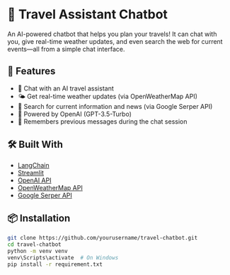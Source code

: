 # 🧳 Travel Assistant Chatbot

An AI-powered chatbot that helps you plan your travels! It can chat with you, give real-time weather updates, and even search the web for current events—all from a simple chat interface.

## 🚀 Features

- 💬 Chat with an AI travel assistant
- 🌤️ Get real-time weather updates (via OpenWeatherMap API)
- 🔎 Search for current information and news (via Google Serper API)
- 🤖 Powered by OpenAI (GPT-3.5-Turbo)
- 🧠 Remembers previous messages during the chat session

## 🛠️ Built With

- [LangChain](https://www.langchain.com/)
- [Streamlit](https://streamlit.io/)
- [OpenAI API](https://platform.openai.com/)
- [OpenWeatherMap API](https://openweathermap.org/api)
- [Google Serper API](https://serper.dev/)

## 📦 Installation

```bash
git clone https://github.com/yourusername/travel-chatbot.git
cd travel-chatbot
python -m venv venv
venv\Scripts\activate  # On Windows
pip install -r requirement.txt
